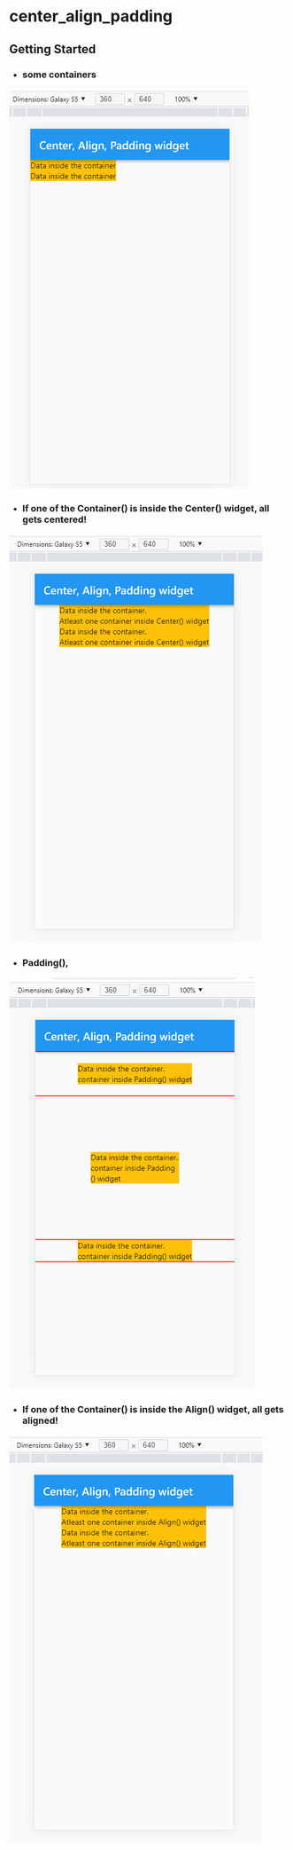 # center_align_padding

## Getting Started
 - ### some containers 
![Containers in colums](files/images/t003a01.PNG)
 - ### If one of the Container() is inside the Center() widget, all gets centered!
![Containers in colums with Center()](files/images/t003a02.PNG)
 - ### Padding(),
![Containers in colums](files/images/t003a03.PNG)
 - ### If one of the Container() is inside the Align() widget, all gets aligned!
![Containers in colums with Align()](files/images/t003a04.PNG)

